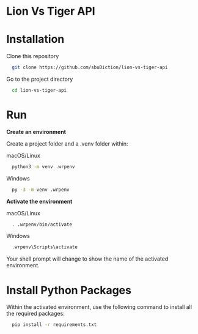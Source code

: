 # Lion Vs Tiger API

# Installation

Clone this repository

```bash
  git clone https://github.com/sbuDiction/lion-vs-tiger-api
```

Go to the project directory

```bash
  cd lion-vs-tiger-api
```

# Run

**Create an environment**

Create a project folder and a .venv folder within:

macOS/Linux

```bash
  python3 -m venv .wrpenv
```

Windows

```bash
  py -3 -m venv .wrpenv
```

**Activate the environment**

macOS/Linux

```bash
  . .wrpenv/bin/activate
```

Windows

```bash
  .wrpenv\Scripts\activate
```

Your shell prompt will change to show the name of the activated environment.


# Install Python Packages

Within the activated environment, use the following command to install all the required packages:


```bash
  pip install -r requirements.txt
```

<!-- web: gunicorn wsgi:app -->